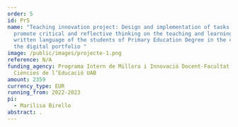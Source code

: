 ```yaml
---
order: 5
id: Pr5
name: "Teaching innovation project: Design and implementation of tasks to
  promote critical and reflective thinking on the teaching and learning of
  written language of the students of Primary Education Degree in the context of
  the digital portfolio "
image: /public/images/projecte-1.png
reference: N/A
funding_agency: Programa Intern de Millora i Innovació Docent-Facultat de
  Ciències de l’Educació UAB
amount: 2359
currency_type: EUR
running_from: 2022-2023
pi:
  - Marilisa Birello
abstract: .
---
```

